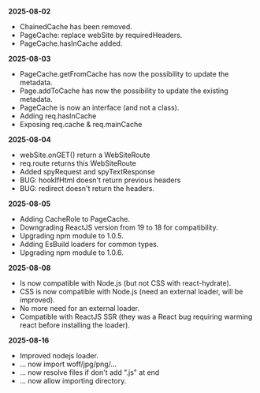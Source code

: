 **2025-08-02**
* ChainedCache has been removed.
* PageCache: replace webSite by requiredHeaders.
* PageCache.hasInCache added.

**2025-08-03**
* PageCache.getFromCache has now the possibility to update the metadata.
* Page.addToCache has now the possibility to update the existing metadata.
* PageCache is now an interface (and not a class).
* Adding req.hasInCache
* Exposing req.cache & req.mainCache

**2025-08-04**
* webSite.onGET() return a WebSiteRoute
* req.route returns this WebSiteRoute
* Added spyRequest and spyTextResponse
* BUG: hookIfHtml doesn't return previous headers
* BUG: redirect doesn't return the headers.

**2025-08-05**
* Adding CacheRole to PageCache.
* Downgrading ReactJS version from 19 to 18 for compatibility. 
* Upgrading npm module to 1.0.5.
* Adding EsBuild loaders for common types.
* Upgrading npm module to 1.0.6.


**2025-08-08**
* Is now compatible with Node.js (but not CSS with react-hydrate).
* CSS is now compatible with Node.js (need an external loader, will be improved).
* No more need for an external loader.
* Compatible with ReactJS SSR (they was a React bug requiring warming react before installing the loader).

**2025-08-16**
* Improved nodejs loader.
* ... now import woff/jpg/png/...
* ... now resolve files if don't add ".js" at end
* ... now allow importing directory.
